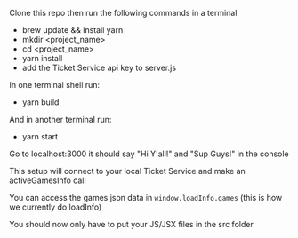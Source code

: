 Clone this repo then run the following commands in a terminal
- brew update && install yarn
- mkdir <project_name>
- cd <project_name>
- yarn install
- add the Ticket Service api key to server.js

In one terminal shell run:
- yarn build

And in another terminal run:
- yarn start

Go to localhost:3000 it should say "Hi Y'all!" and "Sup Guys!" in the console

This setup will connect to your local Ticket Service and make an activeGamesInfo call 

You can access the games json data in `window.loadInfo.games` (this is how we currently do loadInfo)

You should now only have to put your JS/JSX files in the src folder

